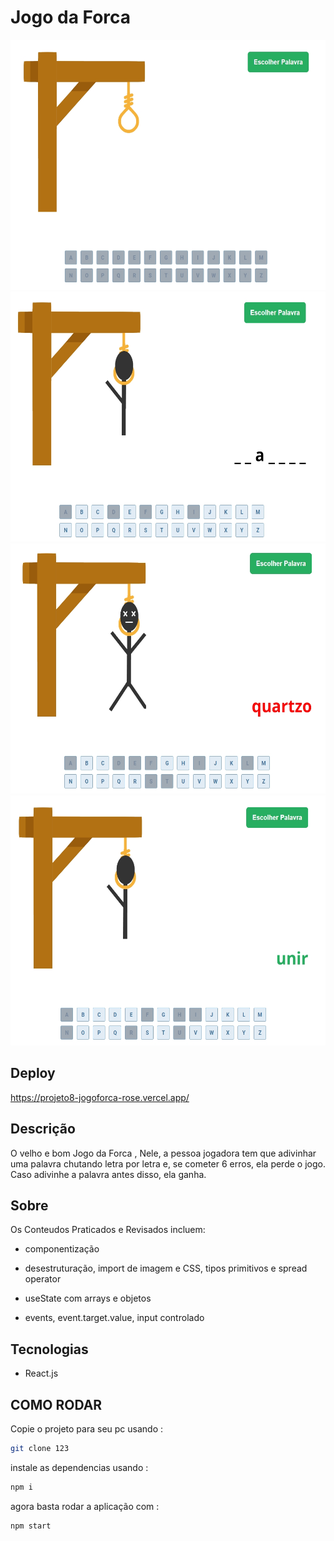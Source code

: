 # Jogo da Forca

<div align="center">
  <img height="400em" src="https://github.com/WellingtonNy/projeto8-jogoforca/blob/main/demo-img/forca1.jpg">
  <img height="400em" src="https://github.com/WellingtonNy/projeto8-jogoforca/blob/main/demo-img/forca2.jpg">
  <img height="400em" src="https://github.com/WellingtonNy/projeto8-jogoforca/blob/main/demo-img/forca3.jpg">
  <img height="400em" src="https://github.com/WellingtonNy/projeto8-jogoforca/blob/main/demo-img/forca4.jpg">

</div>

## Deploy   

https://projeto8-jogoforca-rose.vercel.app/


## Descrição

O velho e bom Jogo da Forca , Nele, a pessoa jogadora tem que adivinhar uma palavra
chutando letra por letra e, se cometer 6 erros, ela perde o jogo. Caso adivinhe a palavra antes disso, ela ganha. 



## Sobre

Os Conteudos Praticados e Revisados incluem:

- componentização

- desestruturação, import de imagem e CSS, tipos primitivos e spread operator

- useState com arrays e objetos

- events, event.target.value, input controlado


## Tecnologias
 
- React.js

## COMO RODAR

Copie o projeto para seu pc usando :
```sh
git clone 123
```
instale as dependencias usando :

```sh
npm i
```

agora basta rodar a aplicação com :

```sh
npm start
```

